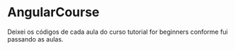 # AngularCourse

Deixei os códigos de cada aula do curso tutorial for beginners conforme fui passando as aulas.
